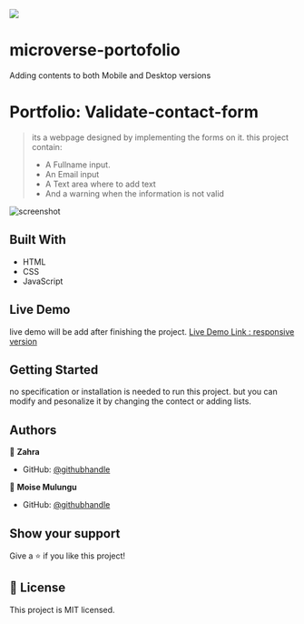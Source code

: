 ![](https://img.shields.io/badge/Microverse-blueviolet)

# microverse-portofolio
Adding contents to both Mobile and Desktop versions 
 
# Portfolio: Validate-contact-form

> its a webpage designed by implementing the forms on it. 
> this project contain:
> - A Fullname input.
> - An Email input
> - A Text area where to add text
> - And a warning when the information is not valid

![screenshot](.png)

## Built With

- HTML
- CSS
- JavaScript

## Live Demo
live demo will be add after finishing the project.
[Live Demo Link : responsive version ](https://raw.githack.com/ZahraArshia/my-portfolio/responsive-version/zahra-portfolio.html)

## Getting Started
no specification or installation is needed to run this project. but you can modify and pesonalize it by changing the contect or adding lists.

## Authors

👤 **Zahra**

- GitHub: [@githubhandle](https://github.com/ZahraArshia)

👤 **Moise Mulungu**

- GitHub: [@githubhandle](https://github.com/moise-mulungu)


## Show your support

Give a ⭐️ if you like this project!

## 📝 License

This project is MIT licensed.
